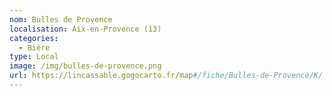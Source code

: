 ```yaml
---
nom: Bulles de Provence
localisation: Aix-en-Provence (13)
categories:
  - Bière
type: Local
image: /img/bulles-de-provence.png
url: https://lincassable.gogocarto.fr/map#/fiche/Bulles-de-Provence/K/
---
```

